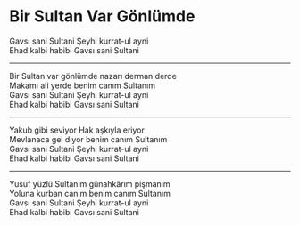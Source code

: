 # Bir Sultan Var Gönlümde

Gavsı sani Sultani Şeyhi kurrat-ul ayni  
Ehad kalbi habibi Gavsı sani Sultani  
****  
Bir Sultan var gönlümde nazarı derman derde  
Makamı ali yerde benim canım Sultanım  
Gavsı sani Sultani Şeyhi kurrat-ul ayni  
Ehad kalbi habibi Gavsı sani Sultani  
****  
Yakub gibi seviyor Hak aşkıyla eriyor  
Mevlanaca gel diyor benim canım Sultanım  
Gavsı sani Sultani Şeyhi kurrat-ul ayni  
Ehad kalbi habibi Gavsı sani Sultani  
****  
Yusuf yüzlü Sultanım günahkârım pişmanım  
Yoluna kurban canım benim canım Sultanım  
Gavsı sani Sultani Şeyhi kurrat-ul ayni  
Ehad kalbi habibi Gavsı sani Sultani  

